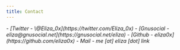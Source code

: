 ```yaml
---
title: Contact
---
```


<address>
- [Twitter - \@Eliza_0x](https://twitter.com/Eliza_0x)
- [Gnusocial - eliza@gnusocial.net](https://gnusocial.net/eliza)
- [Github - eliza0x](https://github.com/eliza0x)
- Mail - me [at] eliza [dot] link
</address>

